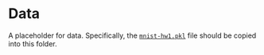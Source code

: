# Data

A placeholder for data. Specifically, the [`mnist-hw1.pkl`](https://drive.google.com/file/d/1hm077GxmIBP-foHxiPtTxSNy371yowk2/view)
file should be copied into this folder.
